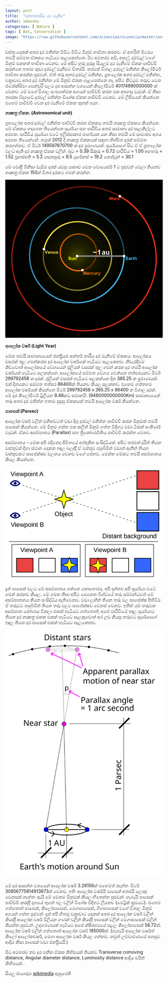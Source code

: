 ```yaml
---
layout: post
title:  "අන්තර්තාරීය දුර මැනීම"
author: adeesha
categories: [ Nature ]
tags: [ Bat, Conservation ]
image: "https://raw.githubusercontent.com/scienciax/sciencia/master/assets/images/posts/ajp/cov/universe.jpg"
---
```


වස්තු දෙකක් අතර දුර මනින්න විවිධ විවිධ මිනුම් භාවිතා කරනව. ඒ අතරින් මීටරය තමයි සම්මත ඒකකය හැටියට සැලකෙන්නෙ. ඊට අමතරව අඩි, අඟල්, දම්වැල් වගේ මිනුම් එකකත් භාවිතා වෙනව. 
මේ අපිට හුරු පුරුදු සියලුම දුර මැනීමේ ඒකක පාවිච්චි කරන්නෙ ඉතාම කුඩා දුරවල් මැනීමට විතරයි. තරමක් විශාල දුරවල් මනින්න කිලෝමීටර් භාවිතා කරන්න පුළුවන්. ඒත් තරු අතර දුරවල් මනින්න, ග්‍රහලෝක අතර දුරවල් මනින්න, චක්‍රාවාට අතර දුර මනින්න මේ මිනුම් ඒකක ගැළපෙන්නෙ නෑ. අපිට කිට්ටුම තරුව වෙන ප්රෝක්සිමා සෙන්චුරි වලට දුර ආසන්න වශයෙන් කිලෝමීටර් 40174990000000 ක් වෙනව. මේ වගේ විශාල සංඛ්‍යාත්මක අගයන් පාවිච්චි කරන එක අපහසු වැඩක්. ඒ නිසා තාරකා විද්‍යාවේ දුරවල් මනින්න විශේෂ ඒකක පාවිච්චි වෙනව. මේ ලිපියෙන් කියන්නෙ එහෙම පාවිච්චි වෙන දුර මැනීමේ ඒකක තුනක් ගැන.

**නක්‍ෂත්‍ර ඒකක. (Astronomical unit)**

ග්‍රහලෝක අතර දුරවල් මනින්න පාවිච්චි කරන ඒකකය තමයි නක්‍ෂත්‍ර ඒකකය කියන්නෙ. මේ ඒකකය හදාගෙන තියෙන්නෙ සුර්යයා සහ පෘථිවිය අතර සාමාන්‍ය දුර සැලකිල්ලට අරගන. පෘථිවිය සුර්යයා වටේ ඉලිප්සාකාර මාර්ගයක යන නිසා තමයි මේ සාමාන්‍ය අගය අරගන තියෙන්නේ. නමුත් 2012 දි නක්‍ෂත්‍ර ඒකකයක් සඳහා නිශ්චිත දුරක් සම්මත කරගන්නව. ඒ මීටර් 149597870700 ක දුර ප්‍රමාණයක්.
සුර්යයාගේ සිට ඒ ඒ ග්‍රහලෝක වලට ඇති දුර නක්‍ෂත්‍ර ඒකක වලින්.
බුධ = 0.39
සිකුරු = 0.72
පෘථිවිය = 1.00
අඟහරු = 1.52
බ්‍රහස්පති = 5.2
සෙනසුරු = 9.5 
යුරේනස් = 19.2
නෙප්චූන් = 30.1

මේ වෙද්දී මිනිසා වැඩිම දුරක් යවපු යානාව වෙන වොයෙජර් 1 ට පුළුවන් වෙලා තියනව නක්‍ෂත්‍ර ඒකක 150ක් විතර දුරකට ගමන් කරන්න.

![](https://raw.githubusercontent.com/scienciax/sciencia/master/assets/images/posts/ajp/cont/au.png?raw=true)

**ආලෝක වර්ෂ (Light Year)**

මේක තමයි සාමාන්‍යයෙන් ජනප්‍රියම අන්තර් තාරීය දුර මැනීමේ ඒකකය. ආලෝකය වසරක් තුල ගමන්කරන දුර ආලෝක වර්ෂයක් හැටියට සැලකෙනව. නිවැරදිවම කිව්වොත් ආලෝකයේ වේගයෙන් ජූලියන් වසරක් තුල ගමන් කරන දුර තමයි ආලෝක වර්ෂයක් හැටියට සලකන්නෙ.
ආලෝකයේ සම්මත වේගය වෙන්නෙ තත්පරයකට මීටර් 299792458 ක දුරක්. ජූලියන් වසරක් හැටියට සලකන්නෙ දින 365.25 ක ප්‍රමාණයක්. එක් දිනයකට සම්මත තත්පර 86400ක් තියනව කියල සලකනව.
එහෙම ගත්තහම ආලෝක වර්ෂයක් කියන්නෙ මීටර් 299792458 x 365.25 x 86400 ක විශාල දුරක්. මේ දුර කිලෝමීටර් ට්‍රිලියන 9.46කට සමානයි. (9460000000000Km)
සාමාන්‍යයෙන් තරු අතර දුර මනින්න ඉතාම සුදුසු ඒකකයක් තමයි ආලෝක වර්ෂ කියන්නෙ.

**පාසෙක් (Parsec)**

ආලෝක වර්ෂ වලින් මනිනවටත් වඩා දිගු දුරවල් මනින්න පාවිච්චි කරන මිනුමක් තමයි පාසෙක් කියන්නෙ. මේ මිනුම ගන්න එක කලින් මිනුම් ගත්ත විදිහට වඩා ටිකක් සංකීර්ණ වැඩක්. ඒකට අසම්පාතය (Parallax) සහ ත්‍රිකෝණමිතිය පාවිච්චි කරන්න වෙනව.

අසම්පාතය - මේක අපි එදිනෙදා ජීවිතයේ අත්දකින සංසිද්ධියක්. අපිට තරමක් දුරිත් තියන වස්තුවක් දිහා ස්ථාන දෙකක ඉඳල බලද්දී ඒ වස්තුව පසුබිමින් වඩාත් ඈතින් තියන වස්තුවකට සාපේක්ෂව චලනය වෙනව වගේ පේනව. මෙන්න මේකට තමයි අසම්පාතය කියල කියන්නෙ.


![](https://raw.githubusercontent.com/scienciax/sciencia/master/assets/images/posts/ajp/cont/parlex.svg?raw=true)

දැන් පාසෙක් වලට මේ අසම්පාතය ගන්නෙ කොහොමද. අපි දන්නව අපි සුර්යයා වටේ ගමන් කරනව කියල. මේ ගමන නිසා අපිට පෙනෙන විශ්වයේ තරු සම්බන්ධවත් මේ අසම්පාතනය කියන සංසිද්ධිය ඇතිවෙනව. වඩා ලඟින් තියන තරු වල සාපේක්ෂ පිහිටීම ඒ තරුවට පසුබිමින් තියන තරු වලට සාපේක්ෂව වෙනස් වෙනව. ඉතින් යම් තරුවක අසම්පාත කෝණය විකලා එකක් හැටියට ගත්තොත්; අපේ පෘථිවියේ ඉඳල සුර්යයාට තියන දුර නක්‍ෂත්‍ර එකක එකක් හැටියට සැලකුවොත් අර උඩ කියපු තරුවට සුර්යයාගේ ඉඳල තියන දුර පාසෙක් එකක් හැටියට සැලකෙනව.


![](https://raw.githubusercontent.com/scienciax/sciencia/master/assets/images/posts/ajp/cont/parlexx.svg?raw=true)

මේ දුර ආසන්න වශයෙන් ආලෝක වර්ෂ 3.26156ක් එහෙමත් නැත්තං මීටර් 30856775814913673ක් වෙනව.
ඉතිං ආලෝක වර්ෂයි පාසෙක් අතරයි ලොකු වෙනසක් නැත්තං ඇයි මේ වෙනම මිනුමක් කියල හිතෙන්න පුළුවන්. හැබැයි පාසෙක් පාවිච්චි කරද්දී දහයේ තුනේ බල වලින් විශේෂ විදිහට ලියනව (මෙට්‍රික් ක්‍රමයට). එහෙම ගත්තොත් පාසෙක්, කිලෝපාසෙක්, මෙගාපාසෙක්, ගිගාපාසෙක් වගේ විශාල මිනුම් අගයන් ගන්න පුළුවන්.
දැන් අපි හිතමු චක්‍රාවාට දෙකක් අතර දුර ආලෝක වර්ෂ වලින් කියද්දී ආලෝක වර්ෂ මිලියන ගණන් වලින් කියද්දී පාසෙක් වලින් මෙගාපාසෙක් වලින් කියන්න පුළුවන්. 
උදාහරණයක් හැටියට අපේ ක්ෂීරපථයේ පළල කිලෝපාසෙක් 56.72ක්. ආලෝක වර්ෂ වලින් ගත්තොත් ආලෝක වර්ෂ 185000ක්. (හැබැයි ආලෝක වර්ෂත් කිලෝ ආලෝකවර්ෂ, මෙගා ආලෝක වර්ෂ කියල ගන්නව. නමුත් උච්චාරණයේ පහසුව ආදිය නිසා පාසෙක් වඩා ජනප්‍රියයි.)

මීට අමතරව තව දුර මනින ඒකක කිහිපයක් තියනව Transverse comoving distance, Angular diameter distance, Luminosity distance ආදිය එයින් කිහිපයක්.

සියලු ජායාරුප [wikimedia]( https://commons.wikimedia.org/) ඇසුරෙනි 


